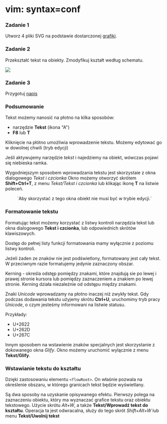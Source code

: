 # vim: syntax=conf

<!-- http://linuxgrrl.com/learn/Introduction_To_Inkscape -->
### Zadanie 1


Utworz 4 pliki SVG na podstawie dostarczonej <a href="http://vector.org.pl/inkscape/t42/text.png">grafiki</a>.

### Zadanie 2

Przekształć tekst na obiekty. Zmodyfikuj kształt według schematu.

<img src="http://vector.org.pl/inkscape/t42/hello.png">

### Zadanie 3


Przygotuj <a href="http://vector.org.pl/inkscape/t42/ray.png">napis</a>

### Podsumowanie

Tekst możemy nanosić na płotno na kilka sposobów:
 - narzędzie **Tekst** (ikona "A")
 - __F8__ lub __T__

Kliknięcie na płótno umożliwia wprowadzenie tekstu.
Możemy edytować go w dowolnej chwili (tryb edycji)

Jeśli aktywujemy narzędzie *tekst* i najedziemy na obiekt, wówczas pojawi się niebieska ramka.

Wygodniejszym sposobem wprowadzania tekstu jest skorzystaie z okna dialogowego *Tekst i czcionka*
Okno możemy otworzyć skrótem **Shift+Ctrl+T**, z menu *Tekst/Tekst i czcionka* lub klikając ikonę **T** na listwie poleceń. 

<p align="center">
 `Aby skorzystać z tego okna obiekt nie musi być w trybie edycji.`
</p>



### Formatowanie tekstu

Formatując tekst możemy korzystać z listwy kontroli narzędzia tekst lub okna dialogowego **Tekst i czcionka**, lub odpowiednich skrótów klawiszowych. 

Dostęp do pełnej listy funkcji formatowania mamy wyłącznie z poziomu listwy kontroli. 

Jeżeli żaden ze znaków nie jest podświetlony, formatowany jest cały tekst. W przeciwnym razie formatujemy jedynie zaznaczony obszar. 

Kerning - określa odstęp pomiędzy znakami, które znajdują sie po lewej i prawej stronie kursora lub pomiędzy zaznaczeniem a znakiem po lewej stronie. Kerning działa niezależnie od odstępu między znakami. 


Znaki *Unicode* wprowadzamy na płotno inaczej niż zwykły tekst. Gdy podczas dodawania tekstu użyjemy skrótu **Ctrl+U**, uruchomimy tryb pracy *Unicode*, o czym jesteśmy informowani na listwie statusu.

Przykłady:
 - U+2622
 - U+262D
 - U+267C

Innym sposobem na wstawienie znaków specjalnych jest skorzystanie z dokowanego okna *Glify*. 
Okno możemy uruchomić wylącznie z menu **Tekst/Glify**. 

### Wstawianie tekstu do kształtu

Dzięki zastosowaniu elementu `<flowRoot>`. On właśnie pozwala na określenie obszaru, w którego granicach tekst będzie wyświetlany.  


Są dwa sposoby na uzyskanie opisywanego efektu. Pierwszy polega na zaznaczeniu obiektu, który ma wyznaczać grafice tekstu oraz obiektu tekstowego. Użycie skrótu *Alt+W*, a także **Tekst/Wprowadź tekst do kształtu**. Operacja ta jest odwracalna, służy do tego skrót *Shift+Alt+W* lub menu **Tekst/Uwolnij tekst**





